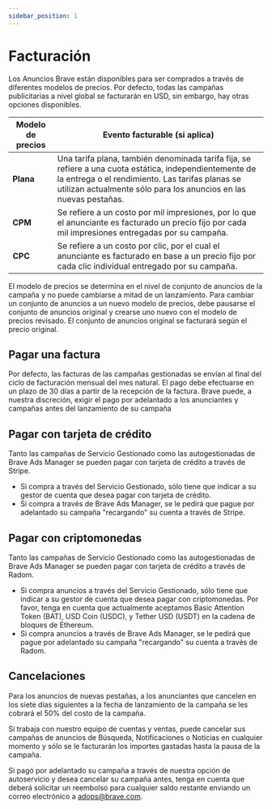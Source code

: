 ```yaml
---
sidebar_position: 1
---
```


# Facturación

Los Anuncios Brave están disponibles para ser comprados a través de diferentes modelos de precios. Por defecto, todas las campañas publicitarias a nivel global se facturarán en USD, sin embargo, hay otras opciones disponibles.

| **Modelo de precios** | **Evento facturable (si aplica)**                                                                                                                                                                                                            |
| --------------------- | --------------------------------------------------------------------------------------------------------------------------------------------------------------------------------------------------------------------------------------------------------------- |
| **Plana**             | Una tarifa plana, también denominada tarifa fija, se refiere a una cuota estática, independientemente de la entrega o el rendimiento. Las tarifas planas se utilizan actualmente sólo para los anuncios en las nuevas pestañas. |
| **CPM**               | Se refiere a un costo por mil impresiones, por lo que el anunciante es facturado un precio fijo por cada mil impresiones entregadas por su campaña.                                                                                             |
| **CPC**               | Se refiere a un costo por clic, por el cual el anunciante es facturado en base a un precio fijo por cada clic individual entregado por su campaña.                                                                                              |

El modelo de precios se determina en el nivel de conjunto de anuncios de la campaña y no puede cambiarse a mitad de un lanzamiento. Para cambiar un conjunto de anuncios a un nuevo modelo de precios, debe pausarse el conjunto de anuncios original y crearse uno nuevo con el modelo de precios revisado. El conjunto de anuncios original se facturará según el precio original.

## Pagar una factura

Por defecto, las facturas de las campañas gestionadas se envían al final del ciclo de facturación mensual del mes natural. El pago debe efectuarse en un plazo de 30 días a partir de la recepción de la factura. Brave puede, a nuestra discreción, exigir el pago por adelantado a los anunciantes y campañas antes del lanzamiento de su campaña

## Pagar con tarjeta de crédito

Tanto las campañas de Servicio Gestionado como las autogestionadas de Brave Ads Manager se pueden pagar con tarjeta de crédito a través de Stripe.

- Si compra a través del Servicio Gestionado, sólo tiene que indicar a su gestor de cuenta que desea pagar con tarjeta de crédito.
- Si compra a través de Brave Ads Manager, se le pedirá que pague por adelantado su campaña "recargando" su cuenta a través de Stripe.

## Pagar con criptomonedas

Tanto las campañas de Servicio Gestionado como las autogestionadas de Brave Ads Manager se pueden pagar con tarjeta de crédito a través de Radom.

- Si compra anuncios a través del Servicio Gestionado, sólo tiene que indicar a su gestor de cuenta que desea pagar con criptomonedas. Por favor, tenga en cuenta que actualmente aceptamos Basic Attention Token (BAT), USD Coin (USDC), y Tether USD (USDT) en la cadena de bloques de Ethereum.
- Si compra anuncios a través de Brave Ads Manager, se le pedirá que pague por adelantado su campaña "recargando" su cuenta a través de Radom.

## Cancelaciones

Para los anuncios de nuevas pestañas, a los anunciantes que cancelen en los siete días siguientes a la fecha de lanzamiento de la campaña se les cobrará el 50% del costo de la campaña.

Si trabaja con nuestro equipo de cuentas y ventas, puede cancelar sus campañas de anuncios de Búsqueda, Notificaciones o Noticias en cualquier momento y sólo se le facturarán los importes gastadas hasta la pausa de la campaña.

Si pagó por adelantado su campaña a través de nuestra opción de autoservicio y desea cancelar su campaña antes, tenga en cuenta que deberá solicitar un reembolso para cualquier saldo restante enviando un correo electrónico a [adops@brave.com](mailto:adops@brave.com).
